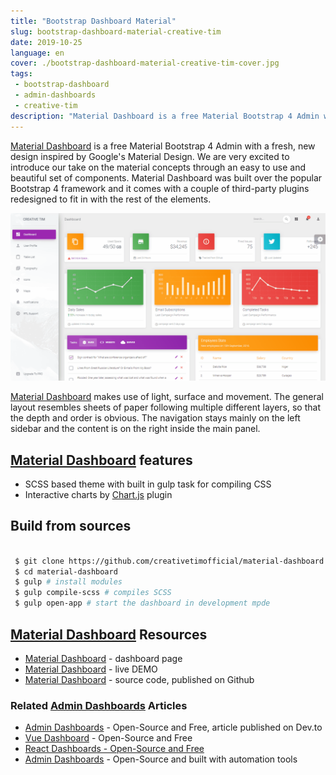 ```yaml
---
title: "Bootstrap Dashboard Material"
slug: bootstrap-dashboard-material-creative-tim
date: 2019-10-25
language: en
cover: ./bootstrap-dashboard-material-creative-tim-cover.jpg
tags:
 - bootstrap-dashboard
 - admin-dashboards
 - creative-tim
description: "Material Dashboard is a free Material Bootstrap 4 Admin with a fresh, new design inspired by Google's Material Design."
---
```


[Material Dashboard](https://www.creative-tim.com/product/material-dashboard) is a free Material Bootstrap 4 Admin with a fresh, new design inspired by Google's Material Design. We are very excited to introduce our take on the material concepts through an easy to use and beautiful set of components. Material Dashboard was built over the popular Bootstrap 4 framework and it comes with a couple of third-party plugins redesigned to fit in with the rest of the elements.

![Material Dashboard - Gif animated presentation.](https://raw.githubusercontent.com/admin-dashboards/static/master/bootstrap-dashboard-material-intro.gif)

[Material Dashboard](https://www.creative-tim.com/product/material-dashboard) makes use of light, surface and movement. The general layout resembles sheets of paper following multiple different layers, so that the depth and order is obvious. The navigation stays mainly on the left sidebar and the content is on the right inside the main panel.

## [Material Dashboard](https://www.creative-tim.com/product/material-dashboard) features

- SCSS based theme with built in gulp task for compiling CSS
- Interactive charts by [Chart.js](https://gionkunz.github.io/chartist-js/) plugin

## Build from sources

```bash

 $ git clone https://github.com/creativetimofficial/material-dashboard.git
 $ cd material-dashboard
 $ gulp # install modules
 $ gulp compile-scss # compiles SCSS
 $ gulp open-app # start the dashboard in development mpde

```

## [Material Dashboard](https://www.creative-tim.com/product/material-dashboard) Resources

- [Material Dashboard](https://www.creative-tim.com/product/material-dashboard) - dashboard page
- [Material Dashboard](https://demos.creative-tim.com/material-dashboard/examples/dashboard.html) - live DEMO
- [Material Dashboard](https://github.com/creativetimofficial/material-dashboard) - source code, published on Github

### Related [Admin Dashboards](https://appseed.us/admin-dashboards/) Articles

- [Admin Dashboards](https://dev.to/sm0ke/admin-dashboards-open-source-and-free-4aep) - Open-Source and Free, article published on Dev.to
- [Vue Dashboard](https://dev.to/sm0ke/vue-dashboard-open-source-apps-1gd1) - Open-Source and Free
- [React Dashboards - Open-Source and Free](https://dev.to/sm0ke/react-dashboards-open-source-apps-1c7j)
- [Admin Dashboards](https://blog.appseed.us/admin-dashboards-open-source-built-with-automation-tools/) - Open-Source and built with automation tools
